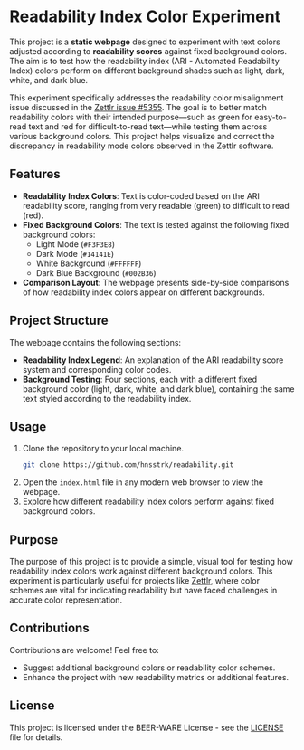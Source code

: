 # Readability Index Color Experiment

This project is a **static webpage** designed to experiment with text colors adjusted according to **readability scores** against fixed background colors. The aim is to test how the readability index (ARI - Automated Readability Index) colors perform on different background shades such as light, dark, white, and dark blue.

This experiment specifically addresses the readability color misalignment issue discussed in the [Zettlr issue #5355](https://github.com/Zettlr/Zettlr/issues/5355). The goal is to better match readability colors with their intended purpose—such as green for easy-to-read text and red for difficult-to-read text—while testing them across various background colors. This project helps visualize and correct the discrepancy in readability mode colors observed in the Zettlr software.

## Features

- **Readability Index Colors**: Text is color-coded based on the ARI readability score, ranging from very readable (green) to difficult to read (red).
- **Fixed Background Colors**: The text is tested against the following fixed background colors:
  - Light Mode (`#F3F3E8`)
  - Dark Mode (`#14141E`)
  - White Background (`#FFFFFF`)
  - Dark Blue Background (`#002B36`)
- **Comparison Layout**: The webpage presents side-by-side comparisons of how readability index colors appear on different backgrounds.

## Project Structure

The webpage contains the following sections:
- **Readability Index Legend**: An explanation of the ARI readability score system and corresponding color codes.
- **Background Testing**: Four sections, each with a different fixed background color (light, dark, white, and dark blue), containing the same text styled according to the readability index.

## Usage

1. Clone the repository to your local machine.
    ```bash
    git clone https://github.com/hnsstrk/readability.git
    ```
2. Open the `index.html` file in any modern web browser to view the webpage.
3. Explore how different readability index colors perform against fixed background colors.

## Purpose

The purpose of this project is to provide a simple, visual tool for testing how readability index colors work against different background colors. This experiment is particularly useful for projects like [Zettlr](https://github.com/Zettlr/Zettlr), where color schemes are vital for indicating readability but have faced challenges in accurate color representation.

## Contributions

Contributions are welcome! Feel free to:
- Suggest additional background colors or readability color schemes.
- Enhance the project with new readability metrics or additional features.

## License

This project is licensed under the BEER-WARE License - see the [LICENSE](LICENSE) file for details.
